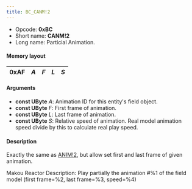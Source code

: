 ```yaml
---
title: BC_CANM!2
---
```


- Opcode: **0xBC**
- Short name: **CANM!2**
- Long name: Particial Animation.

#### Memory layout

| 0xAF | *A* | *F* | *L* | *S* |
|------|-----|-----|-----|-----|

#### Arguments

- **const UByte** *A*: Animation ID for this entity's field object.
- **const UByte** *F*: First frame of animation.
- **const UByte** *L*: Last frame of animation.
- **const UByte** *S*: Relative speed of animation. Real model animation speed divide by this to calculate real play speed.

#### Description

Exactly the same as [ANIM!2](BA_ANIM!2), but allow set first and last frame of given animation.

Makou Reactor Description: Play partially the animation \#%1 of the field model (first frame=%2, last frame=%3, speed=%4)
